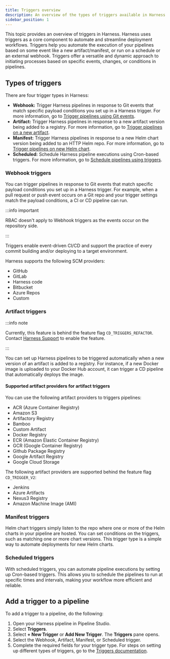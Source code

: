 ```yaml
---
title: Triggers overview
description: An overview of the types of triggers available in Harness.
sidebar_position: 1
---
```


This topic provides an overview of triggers in Harness. Harness uses triggers as a core component to automate and streamline deployment workflows. Triggers help you automate the execution of your pipelines based on some event like a new artifact/manifest, or run on a schedule or an external webhook. Triggers offer a versatile and dynamic approach to initiating processes based on specific events, changes, or conditions in pipelines.

## Types of triggers

There are four trigger types in Harness:

- **Webhook:** Trigger Harness pipelines in response to Git events that match specific payload conditions you set up in a Harness trigger. For more information, go to [Trigger pipelines using Git events](/docs/platform/triggers/triggering-pipelines).
- **Artifact:** Trigger Harness pipelines in response to a new artifact version being added to a registry. For more information, go to [Trigger pipelines on a new artifact](/docs/platform/triggers/trigger-on-a-new-artifact).
- **Manifest:** Trigger Harness pipelines in response to a new Helm chart version being added to an HTTP Helm repo. For more information, go to [Trigger pipelines on new Helm chart](/docs/platform/triggers/trigger-pipelines-on-new-helm-chart).
- **Scheduled:** Schedule Harness pipeline executions using Cron-based triggers. For more information, go to [Schedule pipelines using triggers](/docs/platform/triggers/schedule-pipelines-using-cron-triggers).

### Webhook triggers

You can trigger pipelines in response to Git events that match specific payload conditions you set up in a Harness trigger. For example, when a pull request or push event occurs on a Git repo and your trigger settings match the payload conditions, a CI or CD pipeline can run.

:::info important

RBAC doesn't apply to Webhook triggers as the events occur on the repository side.

:::

Triggers enable event-driven CI/CD and support the practice of every commit building and/or deploying to a target environment.

Harness supports the following SCM providers:

- GitHub
- GitLab
- Harness code
- Bitbucket
- Azure Repos
- Custom

### Artifact triggers

:::info note

Currently, this feature is behind the feature flag `CD_TRIGGERS_REFACTOR`. Contact [Harness Support](mailto:support@harness.io) to enable the feature.

:::

You can set up Harness pipelines to be triggered automatically when a new version of an artifact is added to a registry. For instance, if a new Docker image is uploaded to your Docker Hub account, it can trigger a CD pipeline that automatically deploys the image.

#### Supported artifact providers for artifact triggers

You can use the following artifact providers to triggers pipelines:

- ACR (Azure Container Registry)
- Amazon S3
- Artifactory Registry
- Bamboo
- Custom Artifact
- Docker Registry
- ECR (Amazon Elastic Container Registry)
- GCR (Google Container Registry)
- Github Package Registry
- Google Artifact Registry
- Google Cloud Storage

The following artifact providers are supported behind the feature flag `CD_TRIGGER_V2`:

- Jenkins
- Azure Artifacts
- Nexus3 Registry
- Amazon Machine Image (AMI)

### Manifest triggers

Helm chart triggers simply listen to the repo where one or more of the Helm charts in your pipeline are hosted. You can set conditions on the triggers, such as matching one or more chart versions. This trigger type is a simple way to automate deployments for new Helm charts.

### Scheduled triggers

With scheduled triggers, you can automate pipeline executions by setting up Cron-based triggers. This allows you to schedule the pipelines to run at specific times and intervals, making your workflow more efficient and reliable.

## Add a trigger to a pipeline

To add a trigger to a pipeline, do the following:

1. Open your Harness pipeline in Pipeline Studio.
2. Select **Triggers**.
2. Select **+ New Trigger** or **Add New Trigger**. The **Triggers** pane opens.
3. Select the Webhook, Artifact, Manifest, or Scheduled trigger.
4. Complete the required fields for your trigger type. For steps on setting up different types of triggers, go to the [Triggers documentation](/docs/category/triggers).
